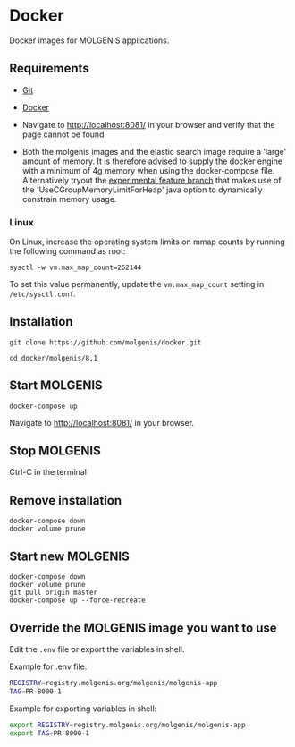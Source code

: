 # Docker
Docker images for MOLGENIS applications.

## Requirements
- [Git](https://git-scm.com/downloads)
- [Docker](https://www.docker.com/)
- Navigate to [http://localhost:8081/](http://localhost:8081/) in your browser and verify that the page cannot be found

- Both the molgenis images and the elastic search image require a 'large' amount of memory. It is therefore advised to supply the docker engine with a minimum of 4g memory when using the docker-compose file. Alternatively tryout the [experimental feature branch](https://github.com/molgenis/docker/tree/feature/cgroups-memory) that makes use of the 'UseCGroupMemoryLimitForHeap' java option to dynamically constrain memory usage.       

### Linux
On Linux, increase the operating system limits on mmap counts by running the following command as root:

`sysctl -w vm.max_map_count=262144`

To set this value permanently, update the `vm.max_map_count` setting in `/etc/sysctl.conf`.

## Installation
`git clone https://github.com/molgenis/docker.git`

`cd docker/molgenis/8.1`

## Start MOLGENIS
`docker-compose up`

Navigate to [http://localhost:8081/](http://localhost:8081/) in your browser.

## Stop MOLGENIS
Ctrl-C in the terminal

## Remove installation
```
docker-compose down
docker volume prune
```

## Start new MOLGENIS
```
docker-compose down
docker volume prune
git pull origin master
docker-compose up --force-recreate
```

## Override the MOLGENIS image you want to use
Edit the ```.env``` file or export the variables in shell. 

Example for .env file:
```bash
REGISTRY=registry.molgenis.org/molgenis/molgenis-app
TAG=PR-8000-1
```

Example for exporting variables in shell:
```bash
export REGISTRY=registry.molgenis.org/molgenis/molgenis-app
export TAG=PR-8000-1 
```
